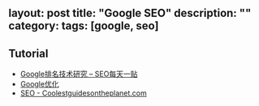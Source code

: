layout: post
title: "Google SEO"
description: ""
category:
tags: [google, seo]
---

## Tutorial

- [Google排名技术研究 – SEO每天一贴](http://www.seozac.com/google/)
- [Google优化](http://www.googleseo.com.cn/)
- [SEO - Coolestguidesontheplanet.com](http://coolestguidesontheplanet.com/category/seo/)